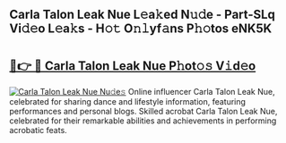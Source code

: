 ## Carla Talon Leak Nue L𝚎a𝚔ed N𝚞𝚍e - Part-SLq Vi𝚍𝚎o L𝚎a𝚔s - H𝚘𝚝 O𝚗𝚕yf𝚊ns P𝚑𝚘tos eNK5K

# <h2><a href="http://kfbcw8w.oniu.top/?m=Carla+Talon+Leak+Nue">🔗👉 🔴 Carla Talon Leak Nue P𝚑ot𝚘𝚜 V𝚒d𝚎o</a></h2>

[![Carla Talon Leak Nue Nu𝚍e𝚜](https://i.imgur.com/0qMVB7G.gif)](http://kfbcw8w.oniu.top/?m=Carla+Talon+Leak+Nue)
Online influencer Carla Talon Leak Nue, celebrated for sharing dance and lifestyle information, featuring performances and personal blogs. Skilled acrobat Carla Talon Leak Nue, celebrated for their remarkable abilities and achievements in performing acrobatic feats.  
